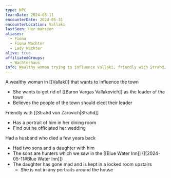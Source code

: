 ```yaml
---
type: NPC
learnDate: 2024-05-11
encounterDate: 2024-05-31
encounterLocation: Vallaki
lastSeen: Her mansion
aliases: 
  - Fiona
  - Fiona Wachter
  - Lady Wachter
alive: true
affiliatedGroups: 
  - Wachterhaus
info: Wealthy woman trying to influence Vallaki, friendly with Strahd, The Traitor from the reading
---
```

A wealthy woman in [[Vallaki]] that wants to influence the town
- She wants to get rid of [[Baron Vargas Vallakovich]] as the leader of the town
- Believes the people of the town should elect their leader 

Friendly with [[Strahd von Zarovich|Strahd]] 
- Has a portrait of him in her dining room
- Find out he officiated her wedding

Had a husband who died a few years back 
- Had two sons and a daughter with him
- The sons are hunters which we saw in the [[Blue Water Inn]] ([[2024-05-11#Blue Water Inn]])
- The daughter has gone mad and is kept in a locked room upstairs
	- She is not in any portraits around the house

